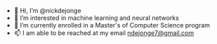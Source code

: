- 👋 Hi, I’m @nickdejonge
- 👀 I’m interested in machine learning and neural networks
- 🌱 I’m currently enrolled in a Master's of Computer Science program
- 📫 I am able to be reached at my email ndejonge7@gmail.com

